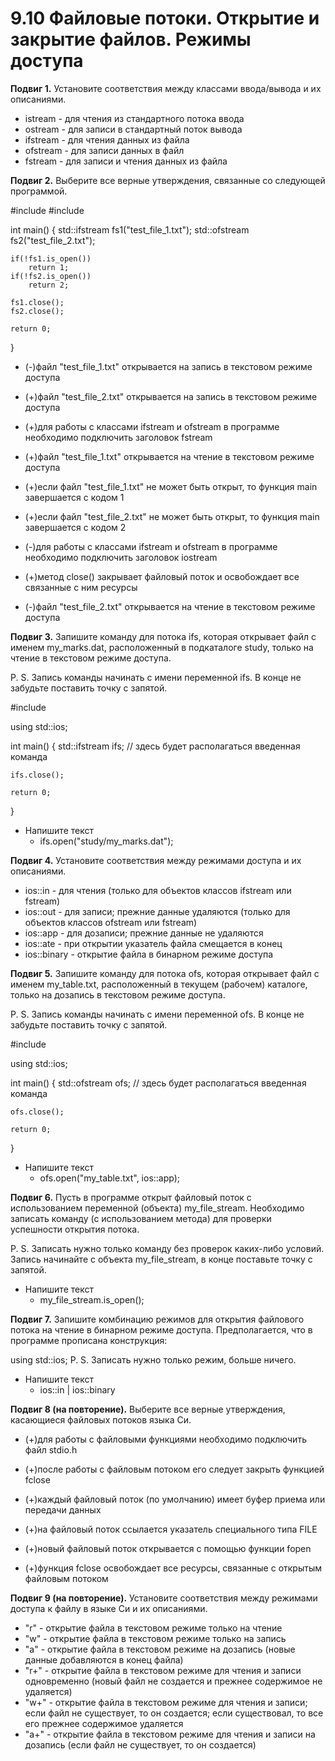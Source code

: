 # 9.10 Файловые потоки. Открытие и закрытие файлов. Режимы доступа
**Подвиг 1.** Установите соответствия между классами ввода/вывода и их описаниями.

* istream - для чтения из стандартного потока ввода
* ostream - для записи в стандартный поток вывода
* ifstream - для чтения данных из файла
* ofstream - для записи данных в файл
* fstream - для записи и чтения данных из файла


**Подвиг 2.** Выберите все верные утверждения, связанные со следующей программой.

#include <iostream>
#include <fstream>

int main()
{
    std::ifstream fs1("test_file_1.txt");
    std::ofstream fs2("test_file_2.txt");

    if(!fs1.is_open()) 
        return 1;
    if(!fs2.is_open()) 
        return 2;

    fs1.close();
    fs2.close();

    return 0;
}


* (-)файл "test_file_1.txt" открывается на запись в текстовом режиме доступа

* (+)файл "test_file_2.txt" открывается на запись в текстовом режиме доступа

* (+)для работы с классами ifstream и ofstream в программе необходимо подключить заголовок fstream

* (+)файл "test_file_1.txt" открывается на чтение в текстовом режиме доступа

* (+)если файл "test_file_1.txt" не может быть открыт, то функция main завершается с кодом 1

* (+)если файл "test_file_2.txt" не может быть открыт, то функция main завершается с кодом 2

* (-)для работы с классами ifstream и ofstream в программе необходимо подключить заголовок iostream

* (+)метод close() закрывает файловый поток и освобождает все связанные с ним ресурсы

* (-)файл "test_file_2.txt" открывается на чтение в текстовом режиме доступа

**Подвиг 3.** Запишите команду для потока ifs, которая открывает файл с именем my_marks.dat, расположенный в подкаталоге study, только на чтение в текстовом режиме доступа.

P. S. Запись команды начинать с имени переменной ifs. В конце не забудьте поставить точку с запятой.

#include <fstream>

using std::ios;

int main()
{
    std::ifstream ifs;
    // здесь будет располагаться введенная команда

    ifs.close();

    return 0;
}

* Напишите текст
    * ifs.open("study/my_marks.dat");


**Подвиг 4.** Установите соответствия между режимами доступа и их описаниями.
* ios::in - для чтения (только для объектов классов ifstream или fstream)
* ios::out - для записи; прежние данные удаляются (только для объектов классов ofstream или fstream)
* ios::app - для дозаписи; прежние данные не удаляются
* ios::ate - при открытии указатель файла смещается в конец
* ios::binary - открытие файла в бинарном режиме доступа


**Подвиг 5.** Запишите команду для потока ofs, которая открывает файл с именем my_table.txt, расположенный в текущем (рабочем) каталоге, только на дозапись в текстовом режиме доступа.

P. S. Запись команды начинать с имени переменной ofs. В конце не забудьте поставить точку с запятой.

#include <fstream>

using std::ios;

int main()
{
    std::ofstream ofs;
    // здесь будет располагаться введенная команда

    ofs.close();

    return 0;
}
* Напишите текст
    * ofs.open("my_table.txt", ios::app);


**Подвиг 6.** Пусть в программе открыт файловый поток с использованием переменной (объекта) my_file_stream. Необходимо записать команду (с использованием метода) для проверки успешности открытия потока.

P. S. Записать нужно только команду без проверок каких-либо условий. Запись начинайте с объекта my_file_stream, в конце поставьте точку с запятой.

* Напишите текст
    * my_file_stream.is_open();


**Подвиг 7.** Запишите комбинацию режимов для открытия файлового потока на чтение в бинарном режиме доступа. Предполагается, что в программе прописана конструкция:

using std::ios;
P. S. Записать нужно только режим, больше ничего.

* Напишите текст
    * ios::in | ios::binary


**Подвиг 8 (на повторение).** Выберите все верные утверждения, касающиеся файловых потоков языка Си.

* (+)для работы с файловыми функциями необходимо подключить файл stdio.h

* (+)после работы с файловым потоком его следует закрыть функцией fclose

* (+)каждый файловый поток (по умолчанию) имеет буфер приема или передачи данных

* (+)на файловый поток ссылается указатель специального типа FILE

* (+)новый файловый поток открывается с помощью функции fopen

* (+)функция fclose освобождает все ресурсы, связанные с открытым файловым потоком


**Подвиг 9 (на повторение).** Установите соответствия между режимами доступа к файлу в языке Си и их описаниями.

* "r" - открытие файла в текстовом режиме только на чтение
* "w" - открытие файла в текстовом режиме только на запись
* "a" - открытие файла в текстовом режиме на дозапись (новые данные добавляются в конец файла)
* "r+" - открытие файла в текстовом режиме для чтения и записи одновременно (новый файл не создается и прежнее содержимое не удаляется)
* "w+" - открытие файла в текстовом режиме для чтения и записи; если файл не существует, то он создается; если существовал, то все его прежнее содержимое удаляется
* "a+" - открытие файла в текстовом режиме для чтения и записи на дозапись (если файл не существует, то он создается)